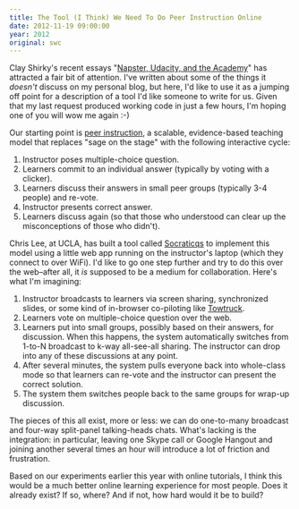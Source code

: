 ```yaml
---
title: The Tool (I Think) We Need To Do Peer Instruction Online
date: 2012-11-19 09:00:00
year: 2012
original: swc
---
```

<p>Clay Shirky's recent essays "<a href="http://www.shirky.com/weblog/2012/11/napster-udacity-and-the-academy/">Napster, Udacity, and the Academy</a>" has attracted a fair bit of attention. I've written about some of the things it <em>doesn't</em> discuss on my personal blog, but here, I'd like to use it as a jumping off point for a description of a tool I'd like someone to write for us. Given that my last request produced working code in just a few hours, I'm hoping one of you will wow me again :-)</p>

<p>Our starting point is <a href="http://en.wikipedia.org/wiki/Peer_instruction">peer instruction</a>, a scalable, evidence-based teaching model that replaces "sage on the stage" with the following interactive cycle:</p>
<ol>
        <li>Instructor poses multiple-choice question.</li>
        <li>Learners commit to an individual answer (typically by voting with a clicker).</li>
        <li>Learners discuss their answers in small peer groups (typically 3-4 people) and re-vote.</li>
        <li>Instructor presents correct answer.</li>
        <li>Learners discuss again (so that those who understood can clear up the misconceptions of those who didn't).</li>
</ol>
<p>Chris Lee, at UCLA, has built a tool called <a href="http://people.mbi.ucla.edu/leec/docs/socraticqs/tutorial.html">Socraticqs</a> to implement this model using a little web app running on the instructor's laptop (which they connect to over WiFi). I'd like to go one step further and try to do this over the web–after all, it <em>is</em> supposed to be a medium for collaboration. Here's what I'm imagining:</p>
<ol>
        <li>Instructor broadcasts to learners via screen sharing, synchronized slides, or some kind of in-browser co-piloting like <a href="http://vimeo.com/36754286">Towtruck</a>.</li>
        <li>Learners vote on multiple-choice question over the web.</li>
        <li>Learners put into small groups, possibly based on their answers, for discussion. When this happens, the system automatically switches from 1-to-N broadcast to k-way all-see-all sharing. The instructor can drop into any of these discussions at any point.</li>
        <li>After several minutes, the system pulls everyone back into whole-class mode so that learners can re-vote and the instructor can present the correct solution.</li>
        <li>The system them switches people back to the same groups for wrap-up discussion.</li>
</ol>
<p>The pieces of this all exist, more or less: we can do one-to-many broadcast and four-way split-panel talking-heads chats. What's lacking is the integration: in particular, leaving one Skype call or Google Hangout and joining another several times an hour will introduce a lot of friction and frustration.</p>

<p>Based on our experiments earlier this year with online tutorials, I think this would be a much better online learning experience for most people. Does it already exist? If so, where? And if not, how hard would it be to build?</p>
